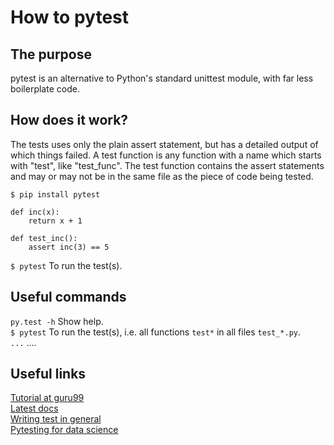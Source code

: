 # How to pytest

## The purpose
pytest is an alternative to Python's standard unittest module, with far less boilerplate code.

## How does it work?
The tests uses only the plain assert statement, but has a detailed output of which things failed. A test function is any function with a name which starts with "test", like "test_func". The test function contains the assert statements and may or may not be in the same file as the piece of code being tested.

`$ pip install pytest`
```
def inc(x):
    return x + 1

def test_inc():
    assert inc(3) == 5
```

`$ pytest` To run the test(s).<br/>


## Useful commands
`py.test -h` Show help. <br />
`$ pytest` To run the test(s), i.e. all functions `test*` in all files `test_*.py`. <br/>
`...`  .... <br />

## Useful links
[Tutorial at guru99](https://www.guru99.com/pytest-tutorial.html)<br/>
[Latest docs](https://docs.pytest.org/en/latest/)<br/>
[Writing test in general](https://docs.python-guide.org/writing/tests/)<br/>
[Pytesting for data science](https://towardsdatascience.com/unit-testing-for-data-scientists-dc5e0cd397fb?source=emailShare-4bc2cf6e09a0-1600340162&_branch_match_id=804235815812269298)<br/>
